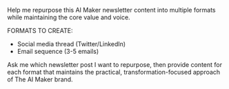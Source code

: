 Help me repurpose this AI Maker newsletter content into multiple formats while maintaining the core value and voice.

FORMATS TO CREATE:

- Social media thread (Twitter/LinkedIn)
- Email sequence (3-5 emails)

Ask me which newsletter post I want to repurpose, then provide content for each format that maintains the practical, transformation-focused approach of The AI Maker brand.
